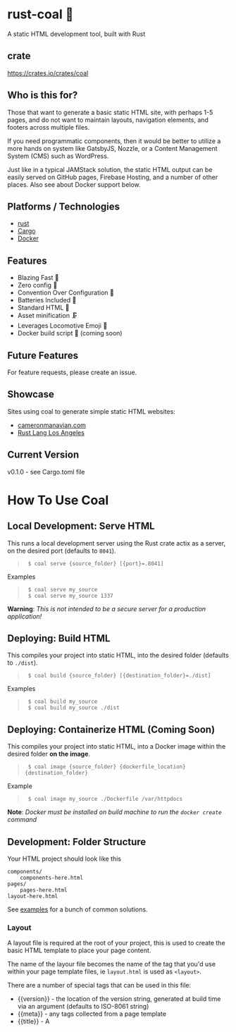 # rust-coal 🚂
A static HTML development tool, built with Rust

## crate
https://crates.io/crates/coal

## Who is this for?
Those that want to generate a basic static HTML site, with perhaps 1-5 pages, and do not want to maintain layouts, navigation elements, and footers across multiple files.

If you need programmatic components, then it would be better to utilize a more hands on system like GatsbyJS, Nozzle, or a Content Management System (CMS) such as WordPress.

Just like in a typical JAMStack solution, the static HTML output can be easily served on GitHub pages, Firebase Hosting, and a number of other places. Also see about Docker support below.

## Platforms / Technologies
* [rust](https://www.rust-lang.org/)
* [Cargo](https://doc.rust-lang.org/cargo/)
* [Docker](https://www.docker.com/)

## Features
- Blazing Fast 🚀
- Zero config 📄
- Convention Over Configuration 💜
- Batteries Included 🔋
- Standard HTML 🌠
- Asset minification 🗜️
- Leverages Locomotive Emoji 🚂
- Docker build script 🐋 (coming soon)

## Future Features
For feature requests, please create an issue.

## Showcase
Sites using coal to generate simple static HTML websites:
* [cameronmanavian.com](https://cameronmanavian.com/)
* [Rust Lang Los Angeles](https://rustlang.la/)

## Current Version
v0.1.0 - see Cargo.toml file

# How To Use Coal

## Local Development: Serve HTML
This runs a local development server using the Rust crate actix as a server, on the desired port (defaults to `8041`).
>      $ coal serve {source_folder} [{port}=.8041]

Examples
>      $ coal serve my_source
>      $ coal serve my_source 1337

**Warning**: _This is not intended to be a secure server for a production application!_

## Deploying: Build HTML
This compiles your project into static HTML, into the desired folder (defaults to `./dist`).
>      $ coal build {source_folder} [{destination_folder}=./dist]

Examples
>      $ coal build my_source
>      $ coal build my_source ./dist

## Deploying: Containerize HTML (Coming Soon)
This compiles your project into static HTML, into a Docker image within the desired folder **on the image**.
>      $ coal image {source_folder} {dockerfile_location} {destination_folder}

Example
>      $ coal image my_source ./Dockerfile /var/httpdocs

**Note**: _Docker must be installed on build machine to run the `docker create` command_

## Development: Folder Structure
Your HTML project should look like this
```
components/
    components-here.html
pages/
    pages-here.html
layout-here.html
```
See [examples](examples) for a bunch of common solutions.

### Layout
A layout file is required at the root of your project, this is used to create the basic HTML template to place your page content.

The name of the layour file becomes the name of the tag that you'd use within your page template files, ie `layout.html` is used as `<layout>`.

There are a number of special tags that can be used in this file:
* {{version}} - the location of the version string, generated at build time via an argument (defaults to ISO-8061 string)
* {{meta}} - any <meta> tags collected from a page template
* {{title}} - A <title> tag collected from a page template (defaults to the page file's name uppercased, ie about.html becomes "About")
* {{style}} - any <style> tags collected from a page template
* {{content}} - the resolved content including any nested components
* {{script}} - any <script> tags collected from a page template

### Pages
Pages live within your source folder under `pages/`, and should be `dashed-lowercase.html` files, which are used to create the final url of the page.

Declaring <meta>, <title>, <style>, or <script> tags in this page will pull in your content into the layout.

Thanks to the robustness of modern browsers, you can load this page file directly in the browser to quickly iterate on the content. The browser will automatically fill in necessary tags like `html`, `head`, and `body` **See above to serve a compiled page using coal during local dev.**

## Getting Coal

You have two options to run and use coal: A) from a generated release, or B) build from source.

#### A) Get Coal from a release - recommended
See releases here

#### B) Create Coal from source - **Rust 2018+ stable**
>      $ git clone git@github.com:camsjams/rust-coal.git
>      $ cargo build

## Why Coal?
The name coal is just a shortened version of the word coalesce.

> **co·a·lesce**
> /ˌkōəˈles/
> *verb*
> _come together to form one mass or whole._